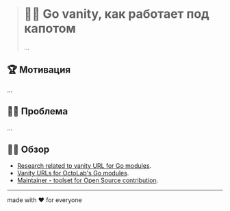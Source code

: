 > # 👨‍🏫 Go vanity, как работает под капотом
>
> ...

## 🏆 Мотивация

...

## 🤦‍♂️ Проблема

...

## 🕵️‍♂️ Обзор

- [Research related to vanity URL for Go modules](https://github.com/under-the-hood/vanity-url).
- [Vanity URLs for OctoLab's Go modules](https://github.com/octomation/vanity).
- [Maintainer - toolset for Open Source contribution](https://github.com/octomation/maintainer).

---

made with ❤️ for everyone
